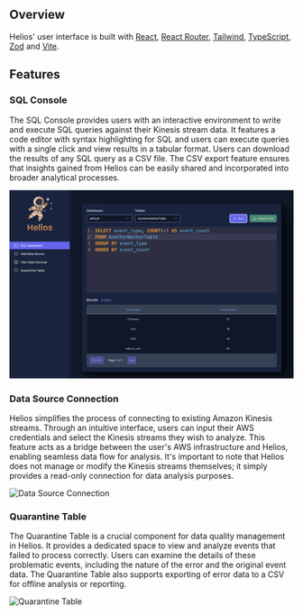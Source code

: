 ## Overview

Helios' user interface is built with [React](https://reactjs.org/),
[React Router](https://reactrouter.com/en/main), [Tailwind](https://tailwindcss.com/),
[TypeScript](https://www.typescriptlang.org/), [Zod](https://github.com/colinhacks/zod) and [Vite](https://vitejs.dev/).

## Features

### SQL Console

The SQL Console provides users with an interactive environment to write and execute SQL queries against their Kinesis stream data. It features a code editor with syntax highlighting for SQL and users can execute queries with a single click and view results in a tabular format. Users can download the results of any SQL query as a CSV file. The CSV export feature ensures that insights gained from Helios can be easily shared and incorporated into broader analytical processes.

![SQL Console](https://github.com/helios-pipeline/case-study/blob/main/docs/public/case_study/webapp.png)

### Data Source Connection

Helios simplifies the process of connecting to existing Amazon Kinesis streams. Through an intuitive interface, users can input their AWS credentials and select the Kinesis streams they wish to analyze. This feature acts as a bridge between the user's AWS infrastructure and Helios, enabling seamless data flow for analysis. It's important to note that Helios does not manage or modify the Kinesis streams themselves; it simply provides a read-only connection for data analysis purposes.

![Data Source Connection](https://github.com/helios-platform/helios-platform.github.io/blob/main/docs/public/add_data_source.png)

### Quarantine Table

The Quarantine Table is a crucial component for data quality management in Helios. It provides a dedicated space to view and analyze events that failed to process correctly. Users can examine the details of these problematic events, including the nature of the error and the original event data. The Quarantine Table also supports exporting of error data to a CSV for offline analysis or reporting.

![Quarantine Table](https://github.com/helios-platform/helios-platform.github.io/blob/main/docs/public/quarantine_table.png)
